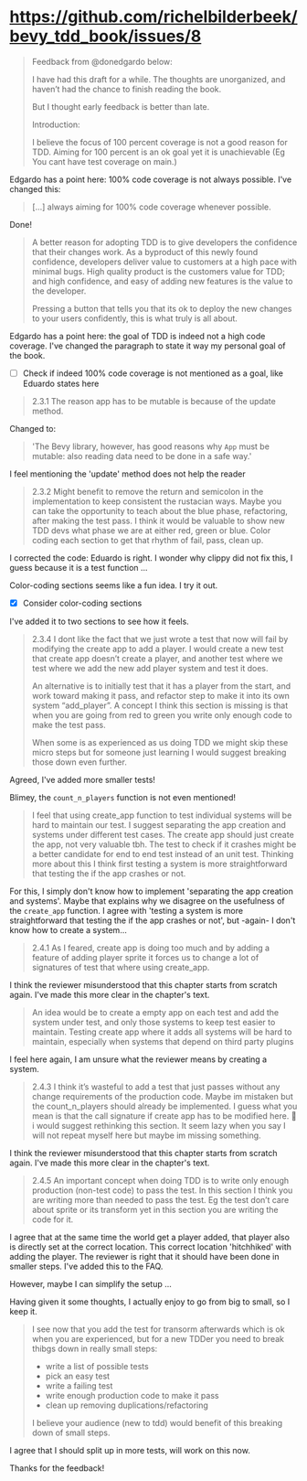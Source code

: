 # <https://github.com/richelbilderbeek/bevy_tdd_book/issues/8>

> Feedback from @donedgardo below:
>
> I have had this draft for a while. The thoughts are unorganized,
> and haven’t had the chance to finish reading the book.
>
> But I thought early feedback is better than late.
>
> Introduction:
>
> I believe the focus of 100 percent coverage is not a good reason for TDD.
> Aiming for 100 percent is an ok goal yet it is unachievable
> (Eg You cant have test coverage on main.)

Edgardo has a point here: 100% code coverage is not always
possible. I've changed this:

> [...] always aiming for 100% code coverage whenever possible.

Done!

> A better reason for adopting TDD is to give developers
> the confidence that their changes work. As a byproduct of this newly
> found confidence, developers deliver value to customers at a high pace with
> minimal bugs. High quality product is the customers value for TDD;
> and high confidence, and easy of adding new features is the value to the
> developer.
>
> Pressing a button that tells you that its ok to deploy the new changes to
> your users confidently, this is what truly is all about.

Edgardo has a point here: the goal of TDD is indeed not a high code coverage.
I've changed the paragraph to state it way my personal goal of the book.

- [ ] Check if indeed 100% code coverage is not mentioned as a goal,
  like Eduardo states here

> 2.3.1
> The reason app has to be mutable is because of the update method.

Changed to:

> 'The Bevy library, however, has good reasons why `App` must be mutable:
> also reading data need to be done in a safe way.'

I feel mentioning the 'update' method does not help the reader

> 2.3.2
> Might benefit to remove the return and semicolon in the implementation to
> keep consistent the rustacian ways. Maybe you can take the opportunity to
> teach about the blue phase, refactoring, after making the test pass.
> I think it would be valuable to show new TDD devs what phase we are at either
> red, green or blue. Color coding each section to get that rhythm of fail,
> pass, clean up.

I corrected the code: Eduardo is right. I wonder why clippy did not fix this, I guess
because it is a test function ...

Color-coding sections seems like a fun idea. I try it out.

- [x] Consider color-coding sections

I've added it to two sections to see how it feels.

> 2.3.4
> I dont like the fact that we just wrote a test that now will fail by
> modifying the create app to add a player. I would create a new test that
> create app doesn’t create a player, and another test where we test where we
> add the new add player system and test it does.
>
> An alternative is to initially test that it has a player from the start,
> and work toward making it pass, and refactor step to make it into its own
> system “add_player”. A concept I think this section is missing is that when
> you are going from red to green you write only enough code to make the test
> pass.
>
> When some is as experienced as us doing TDD we might skip these micro steps
> but for someone just learning I would suggest breaking those down even
> further.

Agreed, I've added more smaller tests!

Blimey, the `count_n_players` function is not even mentioned!

> I feel that using create_app function to test individual systems will be
> hard to maintain our test. I suggest separating the app creation and systems
> under different test cases. The create app should just create the app,
> not very valuable tbh. The test to check if it crashes might be a better
> candidate for end to end test instead of an unit test. Thinking more about
> this I think first testing a system is more straightforward that testing
> the if the app crashes or not.

For this, I simply don't know how to implement 'separating the app creation
and systems'. Maybe that explains why we disagree on the usefulness
of the `create_app` function. I agree with 'testing a system is more
straightforward that testing the if the app crashes or not',
but -again- I don't know how to create a system...

> 2.4.1
> As I feared, create app is doing too much and by adding a feature of adding
> player sprite it forces us to change a lot of signatures of test that
> where using create_app.

I think the reviewer misunderstood that this chapter starts
from scratch again. I've made this more clear in the chapter's text.

> An idea would be to create a empty app on each test and add the system
> under test, and only those systems to keep test easier to maintain.
> Testing create app where it adds all systems will be hard to maintain,
> especially when systems that depend on third party plugins

I feel here again, I am unsure what the reviewer means by 
creating a system.

> 2.4.3
> I think it’s wasteful to add a test that just passes without any change
> requirements of the production code. Maybe im mistaken but the
> count_n_players should already be implemented. I guess what you mean is that
> the call signature if create app has to be modified here.
> :thinking: i would suggest rethinking this section.
> It seem lazy when you say I will not repeat myself here
> but maybe im missing something.

I think the reviewer misunderstood that this chapter starts
from scratch again. I've made this more clear in the chapter's text.

> 2.4.5
> An important concept when doing TDD is to write only enough production
> (non-test code) to pass the test. In this section I think you are writing
> more than needed to pass the test. Eg the test don’t care about sprite or
> its transform yet in this section you are writing the code for it.

I agree that at the same time the world get a player added,
that player also is directly set at the correct location.
This correct location 'hitchhiked' with adding the player.
The reviewer is right that it should have been done in smaller steps.
I've added this to the FAQ. 

However, maybe I can simplify the setup ...

Having given it some thoughts,
I actually enjoy to go from big to small, so I keep it.

> I see now that you add the test for transorm afterwards which is ok when you
> are experienced, but for a new TDDer you need to break thibgs down in
> really small steps:
>
> - write a list of possible tests
> - pick an easy test
> - write a failing test
> - write enough production code to make it pass
> - clean up removing duplications/refactoring
>
> I believe your audience (new to tdd) would benefit of this breaking down of
> small steps.

I agree that I should split up in more tests, will work on this now.

Thanks for the feedback!
